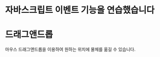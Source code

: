 자바스크립트 이벤트 기능을 연습했습니다
========================================
# 드래그앤드롭
마우스 드래그앤드롭을 이용하여 원하는 위치에 물체를 옮길 수 있습니다. 
